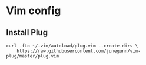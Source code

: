 # Vim config

## Install Plug

```````````
curl -fLo ~/.vim/autoload/plug.vim --create-dirs \
    https://raw.githubusercontent.com/junegunn/vim-plug/master/plug.vim
```````````
